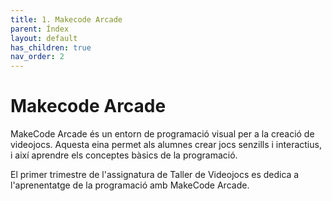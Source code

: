 ```yaml
---
title: 1. Makecode Arcade
parent: Índex
layout: default
has_children: true
nav_order: 2
---
```


# Makecode Arcade

MakeCode Arcade és un entorn de programació visual per a la creació de videojocs. Aquesta eina permet als alumnes crear jocs senzills i interactius, i així aprendre els conceptes bàsics de la programació.

El primer trimestre de l'assignatura de Taller de Videojocs es dedica a l'aprenentatge de la programació amb MakeCode Arcade. 
